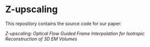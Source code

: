 # Z-upscaling
This repository contains the source code for our paper:

_Z-upscaling: Optical Flow Guided Frame Interpolation for Isotropic Reconstruction of 3D EM Volumes_
